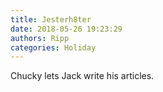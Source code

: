 ```yaml
---
title: Jesterh8ter
date: 2018-05-26 19:23:29
authors: Ripp
categories: Holiday
---
```


 Chucky lets Jack write his articles.